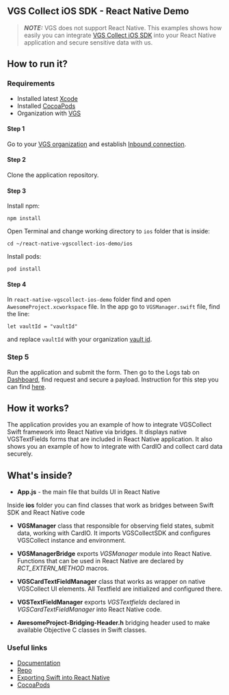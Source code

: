 ## VGS Collect iOS SDK - React Native Demo

> **_NOTE:_** VGS does not support React Native. This examples shows how easily you can integrate <a href="https://github.com/verygoodsecurity/vgs-collect-ios">VGS Collect iOS SDK</a> into your React Native application and secure sensitive data with us.


## How to run it?

### Requirements

- Installed latest <a href="https://apps.apple.com/us/app/xcode/id497799835?mt=12" target="_blank">Xcode</a>
- Installed <a href="https://guides.cocoapods.org/using/getting-started.html#installation" target="_blank">CocoaPods</a>
- Organization with <a href="https://www.verygoodsecurity.com/">VGS</a>


#### Step 1

Go to your <a href="https://dashboard.verygoodsecurity.com/" target="_blank">VGS organization</a> and establish <a href="https://www.verygoodsecurity.com/docs/getting-started/quick-integration#securing-inbound-connection" target="_blank">Inbound connection</a>. 

#### Step 2

Clone the application repository.

#### Step 3

Install npm:

`npm install`

Open Terminal and change working directory to `ios` folder that is inside:

`cd ~/react-native-vgscollect-ios-demo/ios`

Install pods:

`pod install`

#### Step 4

In `react-native-vgscollect-ios-demo` folder find and open `AwesomeProject.xcworkspace` file.
In the app go to `VGSManager.swift` file, find the line:

`let vaultId = "vaultId"`

and replace `vaultId` with your organization
 <a href="https://www.verygoodsecurity.com/docs/terminology/nomenclature#vault" target="_blank">vault id</a>. 
 
### Step 5 

Run the application and submit the form. 
Then go to the Logs tab on <a href="http://dashboard.verygoodsecurity.com" target="_blank">Dashboard</a>, find request and secure a payload. 
Instruction for this step you can find <a href="https://www.verygoodsecurity.com/docs/getting-started/quick-integration#securing-inbound-connection" target="_blank">here</a>.


## How it works?

The application provides you an example of how to integrate VGSCollect Swift framework into React Native via bridges. It displays native VGSTextFields forms that are included in React Native application.
It also shows you an example of how to integrate with CardIO and collect card data securely.

## What's inside?

- **App.js** - the main file that builds UI in React Native

Inside **ios** folder you can find classes that work as bridges between Swift SDK and React Native code

- **VGSManager** class that responsible for observing field states, submit data, working with CardIO. It imports VGSCollectSDK and configures VGSCollect instance and environment.

- **VGSManagerBridge** exports *VGSManager* module into React Native. Functions that can be used in React Native are declared by *RCT_EXTERN_METHOD* macros.

- **VGSCardTextFieldManager** class that works as wrapper on native VGSCollect UI elements. All Textfield are initialized and configured there.

- **VGSTextFieldManager** exports *VGSTextfields* declared in *VGSCardTextFieldManager* into React Native code.

- **AwesomeProject-Bridging-Header.h** bridging header used to make available Objective C classes in Swift classes.


### Useful links
 
- <a href="https://www.verygoodsecurity.com/docs/vgs-collect/ios-sdk/index" target="_blank">Documentation</a> 
- <a href="https://github.com/verygoodsecurity/vgs-collect-ios" target="_blank">Repo</a> 
- <a href="https://facebook.github.io/react-native/docs/native-modules-ios#exporting-swift" target="_blank">Exporting Swift into React Native</a> 
- <a href="http://cocoapods.org/pods/VGSCollectSDK" target="_blank">CocoaPods</a> 
